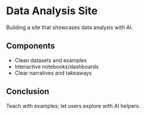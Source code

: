 # Data Analysis Site

Building a site that showcases data analysis with AI.

## Components
- Clean datasets and examples
- Interactive notebooks/dashboards
- Clear narratives and takeaways

## Conclusion
Teach with examples; let users explore with AI helpers.
